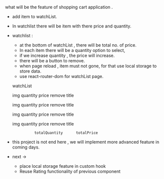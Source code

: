 what will be the feature of shopping cart application .
- add item to watchList.
- In watchlist there will be item with there price and quantity.
- watchlist :
    - at the bottom of watchList , there will be total no. of price.
    - In each item there will be a quantity option to select, 
    - if we increase quantity , the price will increase.
    - there will be a button to remove.
    - when page reload , item must not gone, for that use local storage to store data.
    - use react-router-dom for watchList page.

    watchList 

    img                quantity      price       remove
    title            

    img                quantity      price       remove
    title            

    img                quantity      price       remove
    title            

    img                quantity      price       remove
    title            

                totalQuantity      totalPrice

 - this project is not end here , we will implement more advanced feature in coming days.
 - next ->

    - place local storage feature in custom hook
    - Reuse Rating functionality of previous component